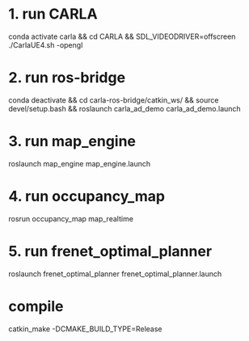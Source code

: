 # 1. run CARLA

conda activate carla && cd CARLA && SDL_VIDEODRIVER=offscreen ./CarlaUE4.sh -opengl

# 2. run ros-bridge

conda deactivate &&
cd carla-ros-bridge/catkin_ws/ && source devel/setup.bash && roslaunch carla_ad_demo carla_ad_demo.launch

# 3. run map_engine

roslaunch map_engine map_engine.launch

# 4. run occupancy_map

rosrun occupancy_map map_realtime

# 5. run frenet_optimal_planner

roslaunch frenet_optimal_planner frenet_optimal_planner.launch

# compile

catkin_make -DCMAKE_BUILD_TYPE=Release